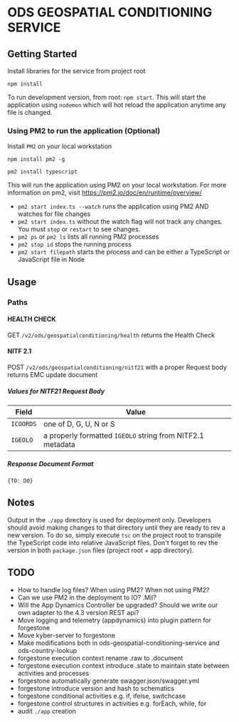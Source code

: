 # ODS GEOSPATIAL CONDITIONING SERVICE

## Getting Started

Install libraries for the service from project root

`npm install`

To run development version, from root: `npm start`. This will start the application using `nodemon` which will hot reload the application anytime any file is changed.

### Using PM2 to run the application (Optional)

Install `PM2` on your local workstation

`npm install pm2 -g`

`pm2 install typescript`

This will run the application using PM2 on your local workstation. For more information on pm2, visit https://pm2.io/doc/en/runtime/overview/
- `pm2 start index.ts --watch` runs the application using PM2 AND watches for file changes
- `pm2 start index.ts` without the watch flag will not track any changes. You must `stop` or `restart` to see changes.
- `pm2 ps` or `pm2 ls` lists all running PM2 processes
- `pm2 stop id` stops the running process
- `pm2 start filepath` starts the process and can be either a TypeScript or JavaScript file in Node

## Usage

### Paths

#### HEALTH CHECK
GET `/v2/ods/geospatialconditioning/health` returns the Health Check

#### NITF 2.1
POST `/v2/ods/geospatialconditioning/nitf21` with a proper Request body returns EMC update document

##### Values for NITF21 Request Body
| Field   | Value |
|----------|------------------------|
| `ICOORDS` | one of D, G, U, N or S |
| `IGEOLO` | a properly formatted `IGEOLO` string from NITF2.1 metadata |

##### Response Document Format
````{TO: DO}````

## Notes
Output in the `./app` directory is used for deployment only. Developers should avoid making changes to that directory until they are ready to rev a new version. To do so, simply execute `tsc` on the project root to transpile the TypeScript code into relative JavaScript files. Don't forget to rev the version in both `package.json` files (project root + app directory).

## TODO
- How to handle log files? When using PM2? When not using PM2?
- Can we use PM2 in the deployment to IO? .Mil?
- Will the App Dynamics Controller be upgraded? Should we write our own adapter to the 4.3 version REST api?
- Move logging and telemetry (appdynamics) into plugin pattern for forgestone
- Move kyber-server to forgestone
- Make modifications both in ods-geospatial-conditioning-service and ods-country-lookup
- forgestone execution context rename .raw to .document
- forgestone execution context introduce .state to maintain state between activities and processes
- forgestone automatically generate swagger.json/swagger.yml
- forgestone introduce version and hash to schematics
- forgestone conditional activities e.g. if, ifelse, switchcase
- forgestone control structures in activities e.g. forEach, while, for
- audit `./app` creation
